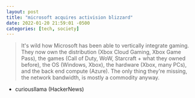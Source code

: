 ```yaml
---
layout: post
title: "microsoft acquires activision blizzard"
date: 2022-01-20 21:59:01 -0500
categories: [tech, society]
---
```


> It's wild how Microsoft has been able to vertically integrate gaming.
They now own the distribution (Xbox Cloud Gaming, Xbox Game Pass), the games (Call of Duty, WoW, Starcraft + what they owned before), the OS (Windows, Xbox), the hardware (Xbox, many PCs), and the back end compute (Azure). The only thing they're missing, the network bandwidth, is mostly a commodity anyway.
- curiousllama (HackerNews)